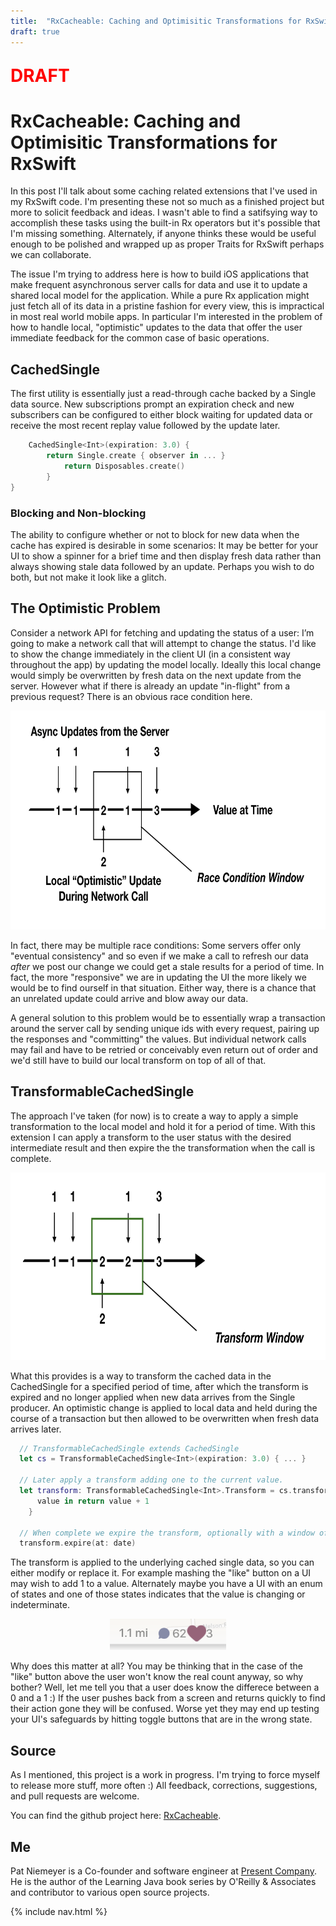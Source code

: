 ```yaml
---
title:  "RxCacheable: Caching and Optimisitic Transformations for RxSwift"
draft: true
---
```


<p style="font-size: 200%; font-weight: bold; color: red">DRAFT</p>

# RxCacheable: Caching and Optimisitic Transformations for RxSwift

<!--p style="font-size: 75%; font-style: italic">Updated: .</p-->

In this post I'll talk about some caching related extensions that I've used in my RxSwift code. I'm presenting these not so much as a finished project but more to solicit feedback and ideas.  I wasn't able to find a satifsying way to accomplish these tasks using the built-in Rx operators but it's possible that I'm missing something.  Alternately, if anyone thinks these would be useful enough to be polished and wrapped up as proper Traits for RxSwift perhaps we can collaborate.

The issue I'm trying to address here is how to build iOS applications that make frequent asynchronous server calls for data and use it to update a shared local model for the application.  While a pure Rx application might just fetch all of its data in a pristine fashion for every view, this is impractical in most real world mobile apps.  In particular I'm interested in the problem of how to handle local, "optimistic" updates to the data that offer the user immediate feedback for the common case of basic operations.

## CachedSingle

The first utility is essentially just a read-through cache backed by a Single data source. New subscriptions prompt an expiration check and new subscribers can be configured to either block waiting for updated data or receive the most recent replay value followed by the update later.

```swift
    CachedSingle<Int>(expiration: 3.0) {
        return Single.create { observer in ... }
            return Disposables.create()
        }
}
```

### Blocking and Non-blocking

The ability to configure whether or not to block for new data when the cache has expired is desirable in some scenarios: It may be better for your UI to show a spinner for a brief time and then display fresh data rather than always showing stale data followed by an update.  Perhaps you wish to do both, but not make it look like a glitch.

## The Optimistic Problem

Consider a network API for fetching and updating the status of a user: I’m going to make a network call that will attempt to change the status. I'd like to show the change immediately in the client UI (in a consistent way throughout the app) by updating the model locally. Ideally this local change would simply be overwritten by fresh data on the next update from the server.  However what if there is already an update "in-flight" from a previous request? There is an obvious race condition here.

<p align="center"> <img height="350" src="/assets/rxcacheable/updates1.png"> </p>

In fact, there may be multiple race conditions: Some servers offer only "eventual consistency" and so even if we make a call to refresh our data *after* we post our change we could get a stale results for a period of time.  In fact, the more "responsive" we are in updating the UI the more likely we would be to find ourself in that situation.  Either way, there is a chance that an unrelated update could arrive and blow away our data.

A general solution to this problem would be to essentially wrap a transaction around the server call by sending unique ids with every request, pairing up the responses and "committing" the values.  But individual network calls may fail and have to be retried or conceivably even return out of order and we'd still have to build our local transform on top of all of that.  

## TransformableCachedSingle

The approach I've taken (for now) is to create a way to apply a simple transformation to the local model and hold it for a period of time.  With this extension I can apply a transform to the user status with the desired intermediate result and then expire the the transformation when the call is complete.

<p align="center"> <img height="300" src="/assets/rxcacheable/updates2.png"> </p>

What this provides is a way to transform the cached data in the CachedSingle for a specified period of time, after which the transform is expired and no longer applied when new data arrives from the Single producer.  An optimistic change is applied to local data and held during the course of a transaction but then allowed to be overwritten when fresh data arrives later.

```swift
  // TransformableCachedSingle extends CachedSingle
  let cs = TransformableCachedSingle<Int>(expiration: 3.0) { ... }

  // Later apply a transform adding one to the current value.
  let transform: TransformableCachedSingle<Int>.Transform = cs.transform { 
      value in return value + 1 
    }

  // When complete we expire the transform, optionally with a window of time.
  transform.expire(at: date)
```

The transform is applied to the underlying cached single data, so you can either modify or replace it.  For example mashing the "like" button on a UI may wish to add 1 to a value.  Alternately maybe you have a UI with an enum of states and one of those states indicates that the value is changing or indeterminate.

<p align="center"> <img height="50" src="/assets/rxcacheable/like.png"> </p>

Why does this matter at all?  You may be thinking that in the case of the "like" button above the user won't know the real count anyway, so why bother?  Well, let me tell you that a user does know the differece between a 0 and a 1 :)  If the user pushes back from a screen and returns quickly to find their action gone they will be confused.  Worse yet they may end up testing your UI's safeguards by hitting toggle buttons that are in the wrong state.

## Source

As I mentioned, this project is a work in progress.  I'm trying to force myself to release more stuff, 
more often :) All feedback, corrections, suggestions, and pull requests are welcome.

You can find the github project here: <a href="https://github.com/patniemeyer/RxCacheable">RxCacheable</a>. 

## Me

Pat Niemeyer is a Co-founder and software engineer at <a href="https://present.co">Present Company</a>.  He is the author of the Learning Java book series by O'Reilly & Associates and contributor to various open source projects.

{% include nav.html %}

